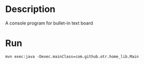 # Description

A console program for bullet-in text board

# Run

```shell
mvn exec:java -Dexec.mainClass=com.github.otr.home_lib.Main
```
